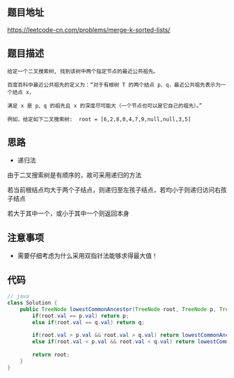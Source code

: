 ## 题目地址
https://leetcode-cn.com/problems/merge-k-sorted-lists/

## 题目描述
```
给定一个二叉搜索树, 找到该树中两个指定节点的最近公共祖先。

百度百科中最近公共祖先的定义为：“对于有根树 T 的两个结点 p、q，最近公共祖先表示为一个结点 x，

满足 x 是 p、q 的祖先且 x 的深度尽可能大（一个节点也可以是它自己的祖先）。”

例如，给定如下二叉搜索树:  root = [6,2,8,0,4,7,9,null,null,3,5]

```

## 思路

- 递归法

由于二叉搜索树是有顺序的，故可采用递归的方法

若当前根结点均大于两个子结点，则递归至左孩子结点，若均小于则递归访问右孩子结点

若大于其中一个，或小于其中一个则返回本身

## 注意事项

- 需要仔细考虑为什么采用双指针法能够求得最大值！

## 代码
```java
// java
class Solution {
    public TreeNode lowestCommonAncestor(TreeNode root, TreeNode p, TreeNode q) {
        if(root.val == p.val) return p;
        else if(root.val == q.val) return q;
        
        if(root.val > p.val && root.val > q.val) return lowestCommonAncestor(root.left, p, q);
        else if(root.val < p.val && root.val < q.val) return lowestCommonAncestor(root.right, p, q); 
        
        return root;
    }
}
```
